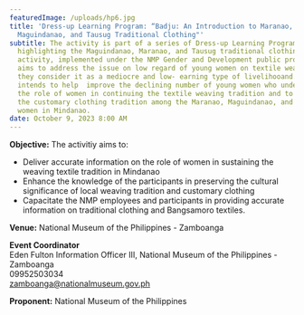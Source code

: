 ```yaml
---
featuredImage: /uploads/hp6.jpg
title: 'Dress-up Learning Program: “Badju: An Introduction to Maranao,
  Maguindanao, and Tausug Traditional Clothing"'
subtitle: The activity is part of a series of Dress-up Learning Program
  highlighting the Maguindanao, Maranao, and Tausug traditional clothing. The
  activity, implemented under the NMP Gender and Development public program,
  aims to address the issue on low regard of young women on textile weaving  as
  they consider it as a mediocre and low- earning type of livelihooand. It
  intends to help  improve the declining number of young women who understand
  the role of women in continuing the textile weaving tradition and to preserve
  the customary clothing tradition among the Maranao, Maguindanao, and Tausug
  women in Mindanao.
date: October 9, 2023 8:00 AM
---
```

<!--StartFragment-->

**O﻿bjective:** The activitiy aims to:

* Deliver accurate information on the role of women in sustaining the weaving textile tradition in Mindanao
* Enhance the knowledge of the participants in preserving the cultural significance of local weaving tradition and customary clothing
* Capacitate the NMP employees and participants in providing accurate information on traditional clothing and Bangsamoro textiles.

**V﻿enue:** National Museum of the Philippines - Zamboanga

**E﻿vent Coordinator**\
Eden Fulton
Information Officer III, National Museum of the Philippines - Zamboanga\
09952503034 \
zamboanga@nationalmuseum.gov.ph

**P﻿roponent:** National Museum of the Philippines

<!--EndFragment-->